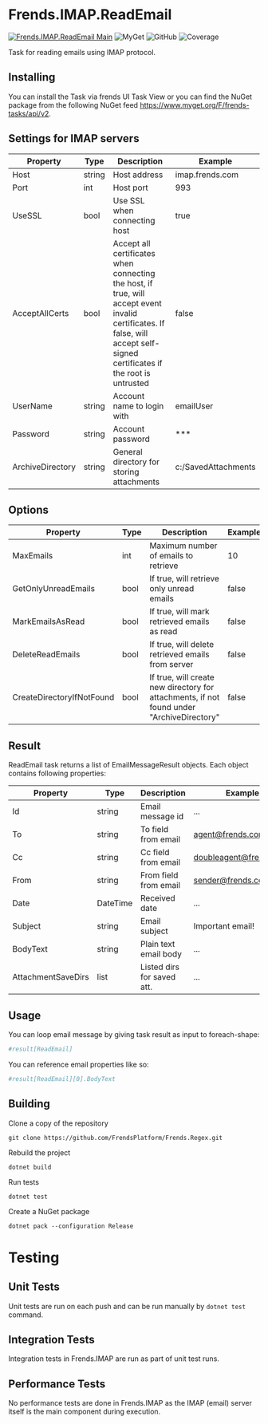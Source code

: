 # Frends.IMAP.ReadEmail

[![Frends.IMAP.ReadEmail Main](https://github.com/FrendsPlatform/Frends.IMAP/actions/workflows/ReadEmail_main.yml/badge.svg)](https://github.com/FrendsPlatform/Frends.IMAP/actions/workflows/ReadEmail_main.yml)
![MyGet](https://img.shields.io/myget/frends-tasks/v/Frends.IMAP.ReadEmail?label=NuGet)
![GitHub](https://img.shields.io/github/license/FrendsPlatform/Frends.IMAP?label=License)
![Coverage](https://app-github-custom-badges.azurewebsites.net/Badge?key=FrendsPlatform/Frends.IMAP/Frends.IMAP.ReadEmail|main)

Task for reading emails using IMAP protocol.

## Installing

You can install the Task via frends UI Task View or you can find the NuGet package from the following NuGet feed
https://www.myget.org/F/frends-tasks/api/v2.

## Settings for IMAP servers

|Property                   |Type                       |Description                |Example|
|---------------------------|---------------------------|---------------------------|---------------|
|Host                       |string                     |Host address               |imap.frends.com|
|Port                       |int                        |Host port                  |993|
|UseSSL                     |bool                       |Use SSL when connecting host|true|
|AcceptAllCerts             |bool                       |Accept all certificates when connecting the host, if true, will accept event invalid certificates. If false, will accept self-signed certificates if the root is untrusted|false|
|UserName                   |string                     |Account name to login with|emailUser|
|Password                   |string                     |Account password          |***|
|ArchiveDirectory           |string                     |General directory for storing attachments|c:/SavedAttachments|

## Options

|Property                   |Type                       |Description                |Example|
|---------------------------|---------------------------|---------------------------|---------------|
|MaxEmails                  |int                        |Maximum number of emails to retrieve|10|
|GetOnlyUnreadEmails        |bool                       |If true, will retrieve only unread emails|false|
|MarkEmailsAsRead           |bool                       |If true, will mark retrieved emails as read|false|
|DeleteReadEmails           |bool                       |If true, will delete retrieved emails from server|false|
|CreateDirectoryIfNotFound  |bool                       |If true, will create new directory for attachments, if not found under "ArchiveDirectory" |false|

## Result
ReadEmail task returns a list of EmailMessageResult objects. Each object contains following properties:

|Property                   |Type                       |Description                |Example|
|---------------------------|---------------------------|---------------------------|---------------|
|Id                         |string                     |Email message id           | ... |
|To                         |string                     |To field from email        |agent@frends.com|
|Cc                         |string                     |Cc field from email        |doubleagent@frends.com|
|From                       |string                     |From field from email      |sender@frends.com|
|Date                       |DateTime                   |Received date              | ... |
|Subject                    |string                     |Email subject              |Important email!|
|BodyText                   |string                     |Plain text email body      | ... |
|AttachmentSaveDirs         |list<string>               |Listed dirs for saved att. | ... |

## Usage
You can loop email message by giving task result as input to foreach-shape:
```sh
#result[ReadEmail]
```

You can reference email properties like so:
```sh
#result[ReadEmail][0].BodyText
```

## Building

Clone a copy of the repository

`git clone https://github.com/FrendsPlatform/Frends.Regex.git`

Rebuild the project

`dotnet build`

Run tests

`dotnet test`

Create a NuGet package

`dotnet pack --configuration Release`

# Testing

## Unit Tests

Unit tests are run on each push and can be run manually by `dotnet test` command.

## Integration Tests

Integration tests in Frends.IMAP are run as part of unit test runs.

## Performance Tests

No performance tests are done in Frends.IMAP as the IMAP (email) server itself is the main component during execution.
